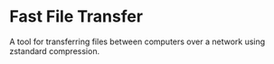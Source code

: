 # Fast File Transfer

A tool for transferring files between computers over a network using zstandard compression.


